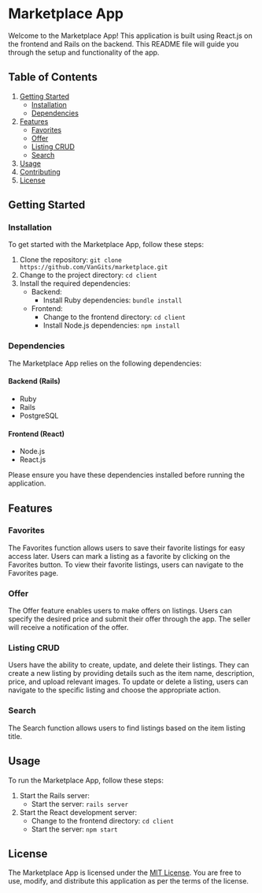 # Marketplace App

Welcome to the Marketplace App! This application is built using React.js on the frontend and Rails on the backend. This README file will guide you through the setup and functionality of the app.

## Table of Contents

1. [Getting Started](#getting-started)
   - [Installation](#installation)
   - [Dependencies](#dependencies)
2. [Features](#features)
   - [Favorites](#favorites)
   - [Offer](#offer)
   - [Listing CRUD](#listing-crud)
   - [Search](#search)
3. [Usage](#usage)
4. [Contributing](#contributing)
5. [License](#license)

## Getting Started

### Installation

To get started with the Marketplace App, follow these steps:

1. Clone the repository: `git clone https://github.com/VanGits/marketplace.git`
2. Change to the project directory: `cd client`
3. Install the required dependencies:
   - Backend:
     - Install Ruby dependencies: `bundle install`
   - Frontend:
     - Change to the frontend directory: `cd client`
     - Install Node.js dependencies: `npm install`

### Dependencies

The Marketplace App relies on the following dependencies:

#### Backend (Rails)

- Ruby
- Rails
- PostgreSQL

#### Frontend (React)

- Node.js
- React.js


Please ensure you have these dependencies installed before running the application.

## Features

### Favorites

The Favorites function allows users to save their favorite listings for easy access later. Users can mark a listing as a favorite by clicking on the Favorites button. To view their favorite listings, users can navigate to the Favorites page.

### Offer

The Offer feature enables users to make offers on listings. Users can specify the desired price and submit their offer through the app. The seller will receive a notification of the offer.

### Listing CRUD

Users have the ability to create, update, and delete their listings. They can create a new listing by providing details such as the item name, description, price, and upload relevant images. To update or delete a listing, users can navigate to the specific listing and choose the appropriate action.

### Search

The Search function allows users to find listings based on the item listing title.

## Usage

To run the Marketplace App, follow these steps:

1. Start the Rails server:
   - Start the server: `rails server`
2. Start the React development server:
   - Change to the frontend directory: `cd client`
   - Start the server: `npm start`



## License

The Marketplace App is licensed under the [MIT License](LICENSE). You are free to use, modify, and distribute this application as per the terms of the license.

